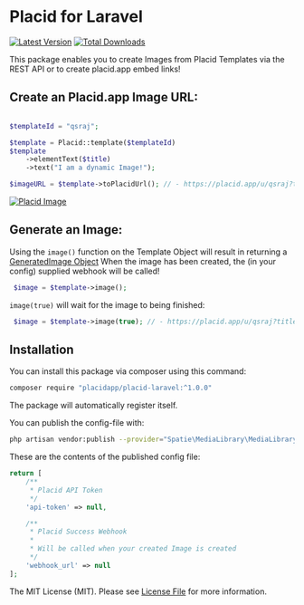 # Placid for Laravel
[![Latest Version](https://img.shields.io/github/release/placidapp/placid-laravel.svg?style=flat-square)](https://github.com/placidapp/placid-laravel/releases)
[![Total Downloads](https://img.shields.io/packagist/dt/placidapp/placid-laravel.svg?style=flat-square)](https://packagist.org/packages/placidapp/placid-laravel)

This package enables you to create Images from Placid Templates via the REST API or to create placid.app embed links!

## Create an Placid.app Image URL:
```php

$templateId = "qsraj";

$template = Placid::template($templateId)
$template
    ->elementText($title)
    ->text("I am a dynamic Image!");

$imageURL = $template->toPlacidUrl(); // - https://placid.app/u/qsraj?title=I%20am%20a%20dynamic%20Image%21

```
[![Placid Image](https://placid.app/u/qsraj?title=I%20am%20a%20dynamic%20Image%21)](https://placid.app/u/qsraj?title=I%20am%20a%20dynamic%20Image%21)


## Generate an Image:

Using the `image()` function on the  Template Object will result in returning a [GeneratedImage Object](https://github.com/placidapp/placid-php/blob/master/src/GeneratedImage.php)
When the image has been created, the (in your config) supplied webhook will be called!

```php
 $image = $template->image();
```

`image(true)` will wait for the image to being finished: 
```php
 $image = $template->image(true); // - https://placid.app/u/qsraj?title=I%20am%20a%20dynamic%20Image%21
```




## Installation

You can install this package via composer using this command:

```bash
composer require "placidapp/placid-laravel:^1.0.0"
```

The package will automatically register itself.

You can publish the config-file with:

```bash
php artisan vendor:publish --provider="Spatie\MediaLibrary\MediaLibraryServiceProvider" --tag="config"
```

These are the contents of the published config file:

```php
return [
    /**
     * Placid API Token
     */
    'api-token' => null,

    /**
     * Placid Success Webhook
     *
     * Will be called when your created Image is created
     */
    'webhook_url' => null
];
```


The MIT License (MIT). Please see [License File](LICENSE.md) for more information.
